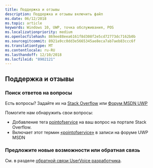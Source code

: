 ```yaml
---
title: Поддержка и отзывы
description: Поддержка и отзывы включить файл
ms.date: 06/12/2018
ms.topic: article
keywords: Windows 10, UWP, точка обслуживания, POS
ms.localizationpriority: medium
ms.openlocfilehash: 869ee88eea6161f8d308f2e5cd72773dc7162b0b
ms.sourcegitcommit: 8921a9cc0dd3e5665345ae8eca7ab7aeb83ccc6f
ms.translationtype: MT
ms.contentlocale: ru-RU
ms.lasthandoff: 12/10/2018
ms.locfileid: "8902121"
---
```

## <a name="support-and-feedback"></a>Поддержка и отзывы

### <a name="find-answers-to-your-questions"></a>Поиск ответов на вопросы

Есть вопросы? Задайте их на [Stack Overflow](https://aka.ms/pos-stackoverflow) или [Форум MSDN UWP](https://aka.ms/pos-msdn-uwpforum)

Помогите нам обнаружить свои вопросы:
- Добавление тега [pointofservice](https://aka.ms/pos-stackoverflow) на ваш вопрос на портале Stack Overflow. 
- Включает этот термин [«pointofservice»](https://aka.ms/pos-msdn-uwpforum) в записи на форуме UWP MSDN

### <a name="make-feature-suggestions-or-give-feedback"></a>Предложите новые возможности или обратная связь
См. в разделе [обратной связи UserVoice разработчика](https://wpdev.uservoice.com/forums/110705-universal-windows-platform?category_id=202594).